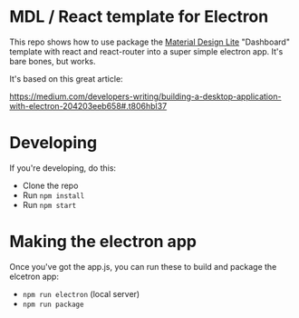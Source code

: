 # MDL / React template for Electron

This repo shows how to use package the [Material Design Lite](http://www.getmdl.io/index.html) "Dashboard" template with react and react-router into a super simple electron app.  It's bare bones, but works.  

It's based on this great article:

https://medium.com/developers-writing/building-a-desktop-application-with-electron-204203eeb658#.t806hbl37

# Developing

If you're developing, do this:

* Clone the repo
* Run `npm install`
* Run `npm start`

# Making the electron app

Once you've got the app.js, you can run these to build and package the elcetron app:

* `npm run electron` (local server)
* `npm run package`
